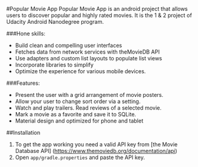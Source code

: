 #Popular Movie App
Popular Movie App is an android project that allows users to discover popular and highly rated movies. It is the 1 & 2 project of Udacity Android Nanodegree program. 

###Hone skills:
- Build clean and compelling user interfaces
- Fetches data from network services with theMovieDB API
- Use adapters and custom list layouts to populate list views
- Incorporate libraries to simplify
- Optimize the experience for various mobile devices. 

###Features:
- Present the user with a grid arrangement of movie posters.
- Allow your user to change sort order via a setting.
- Watch and play trailers. Read reviews of a selected movie.
- Mark a movie as a favorite and save it to SQLite.
- Material design and optimized for phone and tablet

##Installation

1. To get the app working you need a valid API key from [the Movie Database API] (https://www.themoviedb.org/documentation/api)
2. Open `app/gradle.properties` and paste the API key.
